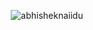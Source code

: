 <p align="center"> <img src="https://github-readme-stats.vercel.app/api?username=uqnquvwfkq&showicons=true&include_all_commits&theme=gruvbox" alt="abhisheknaiidu" />
